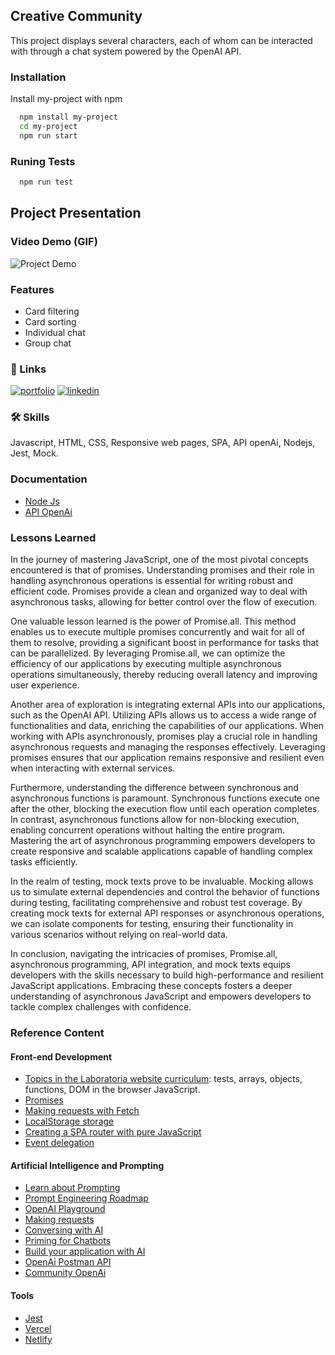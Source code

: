## Creative Community

This project displays several characters, each of whom can be interacted with through a chat system powered by the OpenAI API.

### Installation

Install my-project with npm

```bash
  npm install my-project
  cd my-project
  npm run start
```

### Runing Tests

```bash
  npm run test
```

## Project Presentation

### Video Demo (GIF)

![Project Demo](https://github.com/lourdilene/dataverse-chat/blob/main/dataverse-chat.gif?raw=true)

### Features

- Card filtering
- Card sorting
- Individual chat
- Group chat

### 🔗 Links

[![portfolio](https://img.shields.io/badge/my_portfolio-000?style=for-the-badge&logo=ko-fi&logoColor=white)](https://personal-site-weld-six.vercel.app/)
[![linkedin](https://img.shields.io/badge/linkedin-0A66C2?style=for-the-badge&logo=linkedin&logoColor=white)](https://www.linkedin.com/in/lourdilene-souza/)

### 🛠 Skills

Javascript, HTML, CSS, Responsive web pages, SPA, API openAi, Nodejs, Jest, Mock.

### Documentation

- [Node Js](https://nodejs.org/docs/latest/api/)
- [API OpenAi](https://platform.openai.com/docs/api-reference)

### Lessons Learned

In the journey of mastering JavaScript, one of the most pivotal concepts encountered is that of promises. Understanding promises and their role in handling asynchronous operations is essential for writing robust and efficient code. Promises provide a clean and organized way to deal with asynchronous tasks, allowing for better control over the flow of execution.

One valuable lesson learned is the power of Promise.all. This method enables us to execute multiple promises concurrently and wait for all of them to resolve, providing a significant boost in performance for tasks that can be parallelized. By leveraging Promise.all, we can optimize the efficiency of our applications by executing multiple asynchronous operations simultaneously, thereby reducing overall latency and improving user experience.

Another area of exploration is integrating external APIs into our applications, such as the OpenAI API. Utilizing APIs allows us to access a wide range of functionalities and data, enriching the capabilities of our applications. When working with APIs asynchronously, promises play a crucial role in handling asynchronous requests and managing the responses effectively. Leveraging promises ensures that our application remains responsive and resilient even when interacting with external services.

Furthermore, understanding the difference between synchronous and asynchronous functions is paramount. Synchronous functions execute one after the other, blocking the execution flow until each operation completes. In contrast, asynchronous functions allow for non-blocking execution, enabling concurrent operations without halting the entire program. Mastering the art of asynchronous programming empowers developers to create responsive and scalable applications capable of handling complex tasks efficiently.

In the realm of testing, mock texts prove to be invaluable. Mocking allows us to simulate external dependencies and control the behavior of functions during testing, facilitating comprehensive and robust test coverage. By creating mock texts for external API responses or asynchronous operations, we can isolate components for testing, ensuring their functionality in various scenarios without relying on real-world data.

In conclusion, navigating the intricacies of promises, Promise.all, asynchronous programming, API integration, and mock texts equips developers with the skills necessary to build high-performance and resilient JavaScript applications. Embracing these concepts fosters a deeper understanding of asynchronous JavaScript and empowers developers to tackle complex challenges with confidence.

### Reference Content

#### Front-end Development

- [Topics in the Laboratoria website curriculum](https://curriculum.laboratoria.la/pt/web-dev/topics): tests, arrays, objects, functions, DOM in the browser JavaScript.
- [Promises](https://javascript.info/promise-basics)
- [Making requests with Fetch](https://developer.mozilla.org/pt-BR/docs/Web/API/Fetch_API/Using_Fetch)
- [LocalStorage storage](https://javascript.info/localstorage)
- [Creating a SPA router with pure JavaScript](https://github.com/Laboratoria/curriculum/blob/main/guides/router-spa/README.pt.md)
- [Event delegation](https://javascript.info/event-delegation)

#### Artificial Intelligence and Prompting

- [Learn about Prompting](https://learnprompting.org/pt/docs/category/-basic-applications)
- [Prompt Engineering Roadmap](https://roadmap.sh/prompt-engineering)
- [OpenAI Playground](https://beta.openai.com/playground)
- [Making requests](https://platform.openai.com/docs/api-reference/making-requests)
- [Conversing with AI](https://platform.openai.com/docs/api-reference/chat)
- [Priming for Chatbots](https://learnprompting.org/es/docs/basics/priming_prompt)
- [Build your application with AI](https://platform.openai.com/docs/quickstart/build-your-application)
- [OpenAi Postman API](https://www.postman.com/devrel/workspace/openai/documentation/13183464-90abb798-cb85-43cb-ba3a-ae7941e968da)
- [Community OpenAi](https://community.openai.com/)

#### Tools

- [Jest](https://jestjs.io/)
- [Vercel](https://vercel.com/)
- [Netlify](https://www.netlify.com/)
